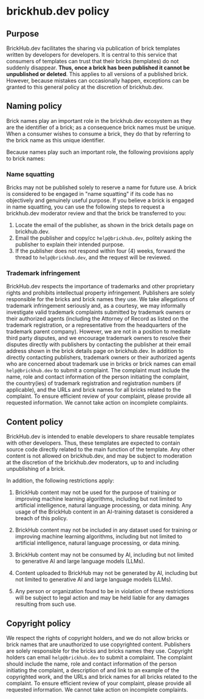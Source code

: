 # brickhub.dev policy

## Purpose

BrickHub.dev facilitates the sharing via publication of brick templates written
by developers for developers. It is central to this service that consumers of
templates can trust that their bricks (templates) do not suddenly disappear.
**Thus, once a brick has been published it cannot be unpublished or deleted**.
This applies to all versions of a published brick. However, because mistakes can
occasionally happen, exceptions can be granted to this general policy at the
discretion of brickhub.dev.

## Naming policy

Brick names play an important role in the brickhub.dev ecosystem as they are the
identifier of a brick; as a consequence brick names must be unique. When a
consumer wishes to consume a brick, they do that by referring to the brick name
as this unique identifier.

Because names play such an important role, the following provisions apply to
brick names:

### Name squatting

Bricks may not be published solely to reserve a name for future use. A brick is
considered to be engaged in "name squatting" if its code has no objectively and
genuinely useful purpose. If you believe a brick is engaged in name squatting,
you can use the following steps to request a brickhub.dev moderator review and
that the brick be transferred to you:

1.  Locate the email of the publisher, as shown in the brick details page on
    brickhub.dev.
2.  Email the publisher and copy/cc `help@brickhub.dev`, politely asking the
    publisher to explain their intended purpose.
3.  If the publisher does not respond within four (4) weeks, forward the thread
    to `help@brickhub.dev`, and the request will be reviewed.

### Trademark infringement

BrickHub.dev respects the importance of trademarks and other proprietary rights
and prohibits intellectual property infringement. Publishers are solely
responsible for the bricks and brick names they use. We take allegations of
trademark infringement seriously and, as a courtesy, we may informally
investigate valid trademark complaints submitted by trademark owners or their
authorized agents (including the Attorney of Record as listed on the trademark
registration, or a representative from the headquarters of the trademark parent
company). However, we are not in a position to mediate third party disputes, and
we encourage trademark owners to resolve their disputes directly with publishers
by contacting the publisher at their email address shown in the brick details
page on brickhub.dev. In addition to directly contacting publishers, trademark
owners or their authorized agents who are concerned about trademark use in
bricks or brick names can email `help@brickhub.dev` to submit a complaint. The
complaint must include the name, role and contact information of the person
initiating the complaint, the country(ies) of trademark registration and
registration numbers (if applicable), and the URLs and brick names for all
bricks related to the complaint. To ensure efficient review of your complaint,
please provide all requested information. We cannot take action on incomplete
complaints.

## Content policy

BrickHub.dev is intended to enable developers to share reusable templates with
other developers. Thus, these templates are expected to contain source code
directly related to the main function of the template. Any other content is not
allowed on brickhub.dev, and may be subject to moderation at the discretion of
the brickhub.dev moderators, up to and including unpublishing of a brick.

In addition, the following restrictions apply:

1. BrickHub content may not be used for the purpose of training or improving
   machine learning algorithms, including but not limited to artificial
   intelligence, natural language processing, or data mining. Any usage of the
   BrickHub content in an AI-training dataset is considered a breach of this
   policy.

2. BrickHub content may not be included in any dataset used for training or
   improving machine learning algorithms, including but not limited to
   artificial intelligence, natural language processing, or data mining.

3. BrickHub content may not be consumed by AI, including but not limited to
   generative AI and large language models (LLMs).

4. Content uploaded to BrickHub may not be generated by AI, including but not
   limited to generative AI and large language models (LLMs).

5. Any person or organization found to be in violation of these restrictions
   will be subject to legal action and may be held liable for any damages
   resulting from such use.

## Copyright policy

We respect the rights of copyright holders, and we do not allow bricks or brick
names that are unauthorized to use copyrighted content. Publishers are solely
responsible for the bricks and bricks names they use. Copyright holders can
email `help@brickhub.dev` to submit a complaint. The complaint should include
the name, role and contact information of the person initiating the complaint, a
description of and link to an example of the copyrighted work, and the URLs and
brick names for all bricks related to the complaint. To ensure efficient review
of your complaint, please provide all requested information. We cannot take
action on incomplete complaints.
